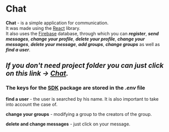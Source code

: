 # Chat
**Chat** - is a simple application for communication. <br/>
It was made using the [React](https://reactjs.org/) library. <br/>
It also uses the [Firebase](https://console.firebase.google.com/) database, through which you can ***register***, ***send messages***, ***change your profile***, ***delete your profile***, ***change your messages***, ***delete your message***, ***add groups***, ***change groups*** as well as ***find a user***. <br/>

## ***If you don't need project folder you can just click on this link -> [Chat](https://danilnefedov.github.io/react-chat/).***

### The keys for the [SDK](https://firebase.google.com/docs/web/learn-more?authuser=0&hl=en#modular-version) package are stored in the ***.env*** file 

 **find a user** - the user is searched by his name. It is also important to take into account the case of.

 **change your groups** - modifying a group to the creators of the group.

 **delete and change messages** - just click on your message.